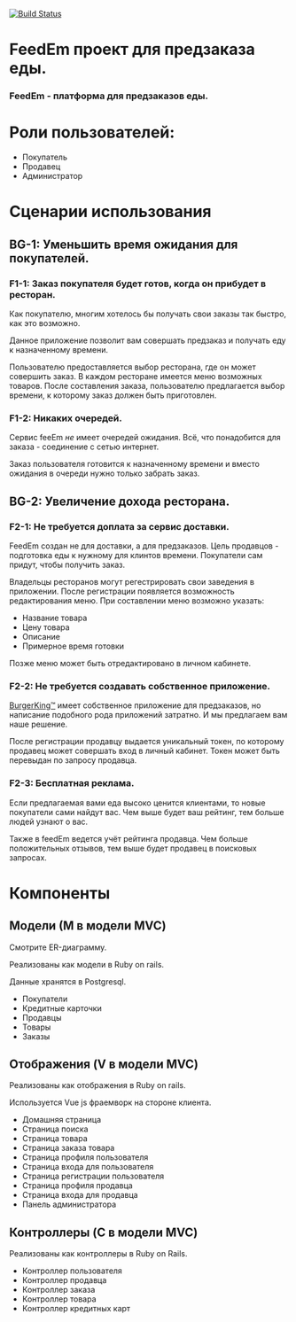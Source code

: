 [![Build Status](https://travis-ci.com/s3rius/feedEm.svg?branch=master)](https://travis-ci.com/s3rius/feedEm)
<h1 align="left">
   FeedEm проект для предзаказа еды.
</h1>

### FeedEm - платформа для предзаказов еды.

# Роли пользователей:

* Покупатель
* Продавец
* Администратор

# Сценарии использования

## BG-1: Уменьшить время ожидания для покупателей.

### F1-1: Заказ покупателя будет готов, когда он прибудет в ресторан.

Как покупателю, многим хотелось бы получать свои заказы так быстро, как это возможно.

Данное приложение позволит вам совершать предзаказ и получать еду к назначенному времени.

Пользователю предоставляется выбор ресторана, где он может совершить заказ.
В каждом ресторане имеется меню возможных товаров. После составления заказа, пользователю предлагается выбор времени, к которому заказ должен быть приготовлен.  

### F1-2: Никаких очередей.

Сервис feeEm *не* имеет очередей ожидания. 
Всё, что понадобится для заказа - соединение с сетью интернет.

Заказ пользователя готовится к назначенному времени и вместо ожидания в очереди нужно только забрать заказ.

## BG-2: Увеличение дохода ресторана.

### F2-1: Не требуется доплата за сервис доставки.

FeedEm создан не для доставки, а для предзаказов.
Цель продавцов - подготовка еды к нужному для клинтов времени. 
Покупатели сам придут, чтобы получить заказ.

Владельцы ресторанов могут регестрировать свои заведения в приложении. После регистрации появляется возможность редактирования меню. 
При составлении меню возможно указать:
* Название товара
* Цену товара
* Описание
* Примерное время готовки 

Позже меню может быть отредактировано в личном кабинете. 

### F2-2: Не требуется создавать собственное приложение.

<a href="https://www.bk.com">BurgerKing™</a> имеет собственное приложение для предзаказов, но написание подобного рода приложений затратно.
И мы предлагаем вам наше решение.

После регистрации продавцу выдается уникальный токен, по которому продавец может совершать вход в личный кабинет.
Токен может быть перевыдан по запросу продавца.

### F2-3: Бесплатная реклама. 

Если предлагаемая вами еда высоко ценится клиентами, то новые покупатели сами найдут вас. 
Чем выше будет ваш рейтинг, тем больше людей узнают о вас.

Также в feedEm ведется учёт рейтинга продавца. Чем больше положительных отзывов, тем выше будет продавец в поисковых запросах.

# Компоненты

## Модели (М в модели MVC)
Смотрите ER-диаграмму.

Реализованы как модели в Ruby on rails.

Данные хранятся в Postgresql.

* Покупатели
* Кредитные карточки
* Продавцы
* Товары
* Заказы

## Отображения (V в модели MVC)
Реализованы как отображения в Ruby on rails.

Используется Vue js фраемворк на стороне клиента.

* Домашняя страница
* Страница поиска
* Страница товара
* Страница заказа товара
* Страница профиля пользователя
* Страница входа для пользователя
* Страница регистрации пользователя
* Страница профиля продавца
* Страница входа для продавца
* Панель администратора

## Контроллеры (C в модели MVC)
Реализованы как контроллеры в Ruby on Rails.

* Контроллер пользователя
* Контроллер продавца
* Контроллер заказа
* Контроллер товара
* Контроллер кредитных карт

